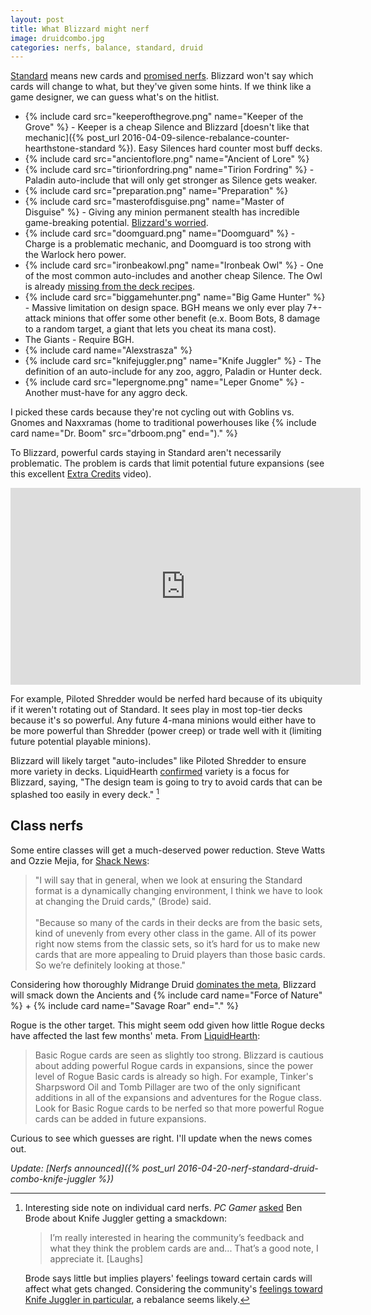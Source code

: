 ```yaml
---
layout: post
title: What Blizzard might nerf
image: druidcombo.jpg
categories: nerfs, balance, standard, druid
---
```


[Standard](http://hearthstone.gamepedia.com/Standard_format) means new cards and [promised nerfs](http://www.shacknews.com/article/93108/hearthstones-ben-brode-on-new-heroes-druid-nerfs-and-why-standard-is-solution-for-now). Blizzard won't say which cards will change to what, but they've given some hints. If we think like a game designer, we can guess what's on the hitlist.

* {% include card src="keeperofthegrove.png" name="Keeper of the Grove" %} \- Keeper is a cheap Silence and Blizzard [doesn't like that mechanic]({% post_url 2016-04-09-silence-rebalance-counter-hearthstone-standard %}). Easy Silences hard counter most buff decks.
* {% include card src="ancientoflore.png" name="Ancient of Lore" %}
* {% include card src="tirionfordring.png" name="Tirion Fordring" %} \- Paladin auto-include that will only get stronger as Silence gets weaker. 
* {% include card src="preparation.png" name="Preparation" %}
* {% include card src="masterofdisguise.png" name="Master of Disguise" %} \- Giving any minion permanent stealth has incredible game-breaking potential. [Blizzard's worried](http://www.liquidhearth.com/forum/hearthstone/506312-monk-visits-blizzard-changes-coming-to-standard).
* {% include card src="doomguard.png" name="Doomguard" %} \- Charge is a problematic mechanic, and Doomguard is too strong with the Warlock hero power.
* {% include card src="ironbeakowl.png" name="Ironbeak Owl" %} \- One of the most common auto-includes and another cheap Silence. The Owl is already [missing from the deck recipes](http://www.hearthpwn.com/forums/hearthstone-general/general-discussion/121189-deck-recipes-hint-at-ironbeak-owl-nerf). 
* {% include card src="biggamehunter.png" name="Big Game Hunter" %} \- Massive limitation on design space. BGH means we only ever play 7+-attack minions that offer some other benefit (e.x. Boom Bots, 8 damage to a random target, a giant that lets you cheat its mana cost).
* The Giants - Require BGH.
* {% include card name="Alexstrasza" %}
* {% include card src="knifejuggler.png" name="Knife Juggler" %} \- The definition of an auto-include for any zoo, aggro, Paladin or Hunter deck.
* {% include card src="lepergnome.png" name="Leper Gnome" %} \- Another must-have for any aggro deck. 

I picked these cards because they're not cycling out with Goblins vs. Gnomes and Naxxramas (home to traditional powerhouses like {% include card name="Dr. Boom" src="drboom.png" end=")." %}

To Blizzard, powerful cards staying in Standard aren't necessarily problematic. The problem is cards that limit potential future expansions (see this excellent [Extra Credits](https://www.youtube.com/watch?v=M3b3hDvRjJA) video). 

<iframe width="560" height="315" src="https://www.youtube.com/embed/M3b3hDvRjJA" frameborder="0" allowfullscreen></iframe>

For example, Piloted Shredder would be nerfed hard because of its ubiquity if it weren't rotating out of Standard. It sees play in most top-tier decks because it's so powerful. Any future 4-mana minions would either have to be more powerful than Shredder (power creep) or trade well with it (limiting future potential playable minions).

Blizzard will likely target "auto-includes" like Piloted Shredder to ensure more variety in decks. LiquidHearth [confirmed](http://www.liquidhearth.com/forum/hearthstone/506312-monk-visits-blizzard-changes-coming-to-standard) variety is a focus for Blizzard, saying, "The design team is going to try to avoid cards that can be splashed too easily in every deck." [^1]

[^1]: Interesting side note on individual card nerfs. *PC Gamer* [asked](http://www.pcgamer.com/ben-brode-on-why-standard-hearthstone-has-to-ditch-the-old-card-expansions/2/) Ben Brode about Knife Juggler getting a smackdown:

	> I’m really interested in hearing the community’s feedback and what they think the problem cards are and... That’s a good note, I appreciate it. [Laughs]

	Brode says little but implies players' feelings toward certain cards will affect what gets changed. Considering the community's [feelings toward Knife Juggler in particular](https://www.reddit.com/r/hearthstone/search?q=knife+juggler+nerf&restrict_sr=on&sort=relevance&t=all), a rebalance seems likely. 

## Class nerfs

Some entire classes will get a much-deserved power reduction. Steve Watts and Ozzie Mejia, for [Shack News](http://www.shacknews.com/article/93108/hearthstones-ben-brode-on-new-heroes-druid-nerfs-and-why-standard-is-solution-for-now): 

> "I will say that in general, when we look at ensuring the Standard format is a dynamically changing environment, I think we have to look at changing the Druid cards," (Brode) said.<br><br>"Because so many of the cards in their decks are from the basic sets, kind of unevenly from every other class in the game. All of its power right now stems from the classic sets, so it’s hard for us to make new cards that are more appealing to Druid players than those basic cards. So we’re definitely looking at those."

Considering how thoroughly Midrange Druid [dominates the meta](https://tempostorm.com/hearthstone/meta-snapshot/its-a-long-road-to-the-top), Blizzard will smack down the Ancients and {% include card name="Force of Nature" %} + {% include card name="Savage Roar" end="." %}

Rogue is the other target. This might seem odd given how little Rogue decks have affected the last few months' meta. From [LiquidHearth](http://www.liquidhearth.com/forum/hearthstone/506312-monk-visits-blizzard-changes-coming-to-standard): 

> Basic Rogue cards are seen as slightly too strong. Blizzard is cautious about adding powerful Rogue cards in expansions, since the power level of Rogue Basic cards is already so high. For example, Tinker's Sharpsword Oil and Tomb Pillager are two of the only significant additions in all of the expansions and adventures for the Rogue class. Look for Basic Rogue cards to be nerfed so that more powerful Rogue cards can be added in future expansions.

Curious to see which guesses are right. I'll update when the news comes out. 

*Update: [Nerfs announced]({% post_url 2016-04-20-nerf-standard-druid-combo-knife-juggler %})*
